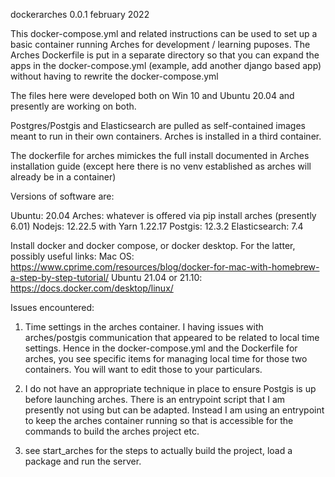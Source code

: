 dockerarches 0.0.1 
february 2022

This docker-compose.yml and related instructions can be used to set up a basic container running Arches for development / learning puposes. The Arches Dockerfile is put in a separate directory so that you can expand the apps in the docker-compose.yml (example, add another django based app) without having to rewrite the docker-compose.yml

The files here were developed both on Win 10 and Ubuntu 20.04 and presently are working on both.

Postgres/Postgis and Elasticsearch are pulled as self-contained images meant to run in their own containers.  Arches is installed in a third container.

The dockerfile for arches mimickes the full install documented in Arches installation guide (except here there is no venv established as arches will already be in a container)

Versions of software are:

Ubuntu: 20.04
Arches: whatever is offered via pip install arches (presently 6.01)
Nodejs: 12.22.5 with Yarn 1.22.17
Postgis: 12.3.2
Elasticsearch: 7.4 

Install docker and docker compose, or docker desktop.  For the latter, possibly useful links:
Mac OS:  https://www.cprime.com/resources/blog/docker-for-mac-with-homebrew-a-step-by-step-tutorial/
Ubuntu 21.04 or 21.10:  https://docs.docker.com/desktop/linux/

Issues encountered:

1) Time settings in the arches container.  I having issues with arches/postgis communication that appeared to be related to local time settings.  Hence in the docker-compose.yml and the Dockerfile for arches, you see specific items for managing local time for those two containers.  You will want to edit those to your particulars.

2) I do not have an appropriate technique in place to ensure Postgis is up before launching arches. There is an entrypoint script that I am presently not using but can be adapted. Instead I am using an entrypoint to keep the arches container running so that is accessible for the commands to build the arches project etc.

4) see start_arches for the steps to actually build the project, load a package and run the server.